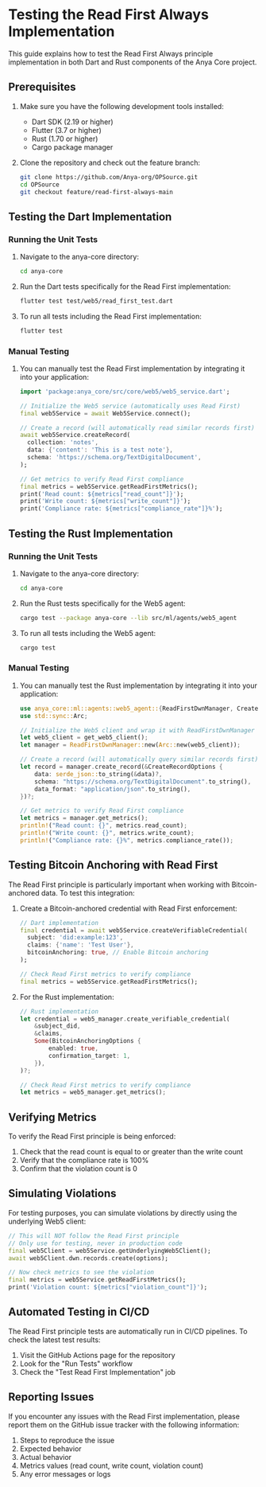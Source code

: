 <!-- markdownlint-disable MD013 line-length -->

# Testing the Read First Always Implementation

This guide explains how to test the Read First Always principle implementation in both Dart and Rust components of the Anya Core project.

## Prerequisites

1. Make sure you have the following development tools installed:
   - Dart SDK (2.19 or higher)
   - Flutter (3.7 or higher)
   - Rust (1.70 or higher)
   - Cargo package manager

2. Clone the repository and check out the feature branch:
   ```bash
   git clone https://github.com/Anya-org/OPSource.git
   cd OPSource
   git checkout feature/read-first-always-main
   ```

## Testing the Dart Implementation

### Running the Unit Tests

1. Navigate to the anya-core directory:
   ```bash
   cd anya-core
   ```

2. Run the Dart tests specifically for the Read First implementation:
   ```bash
   flutter test test/web5/read_first_test.dart
   ```

3. To run all tests including the Read First implementation:
   ```bash
   flutter test
   ```

### Manual Testing

1. You can manually test the Read First implementation by integrating it into your application:

   ```dart
   import 'package:anya_core/src/core/web5/web5_service.dart';
   
   // Initialize the Web5 service (automatically uses Read First)
   final web5Service = await Web5Service.connect();
   
   // Create a record (will automatically read similar records first)
   await web5Service.createRecord(
     collection: 'notes',
     data: {'content': 'This is a test note'},
     schema: 'https://schema.org/TextDigitalDocument',
   );
   
   // Get metrics to verify Read First compliance
   final metrics = web5Service.getReadFirstMetrics();
   print('Read count: ${metrics["read_count"]}');
   print('Write count: ${metrics["write_count"]}');
   print('Compliance rate: ${metrics["compliance_rate"]}%');
   ```

## Testing the Rust Implementation

### Running the Unit Tests

1. Navigate to the anya-core directory:
   ```bash
   cd anya-core
   ```

2. Run the Rust tests specifically for the Web5 agent:
   ```bash
   cargo test --package anya-core --lib src/ml/agents/web5_agent
   ```

3. To run all tests including the Web5 agent:
   ```bash
   cargo test
   ```

### Manual Testing

1. You can manually test the Rust implementation by integrating it into your application:

   ```rust
   use anya_core::ml::agents::web5_agent::{ReadFirstDwnManager, CreateRecordOptions};
   use std::sync::Arc;
   
   // Initialize the Web5 client and wrap it with ReadFirstDwnManager
   let web5_client = get_web5_client();
   let manager = ReadFirstDwnManager::new(Arc::new(web5_client));
   
   // Create a record (will automatically query similar records first)
   let record = manager.create_record(&CreateRecordOptions {
       data: serde_json::to_string(&data)?,
       schema: "https://schema.org/TextDigitalDocument".to_string(),
       data_format: "application/json".to_string(),
   })?;
   
   // Get metrics to verify Read First compliance
   let metrics = manager.get_metrics();
   println!("Read count: {}", metrics.read_count);
   println!("Write count: {}", metrics.write_count);
   println!("Compliance rate: {}%", metrics.compliance_rate());
   ```

## Testing Bitcoin Anchoring with Read First

The Read First principle is particularly important when working with Bitcoin-anchored data. To test this integration:

1. Create a Bitcoin-anchored credential with Read First enforcement:

   ```dart
   // Dart implementation
   final credential = await web5Service.createVerifiableCredential(
     subject: 'did:example:123',
     claims: {'name': 'Test User'},
     bitcoinAnchoring: true, // Enable Bitcoin anchoring
   );
   
   // Check Read First metrics to verify compliance
   final metrics = web5Service.getReadFirstMetrics();
   ```

2. For the Rust implementation:

   ```rust
   // Rust implementation
   let credential = web5_manager.create_verifiable_credential(
       &subject_did,
       &claims,
       Some(BitcoinAnchoringOptions {
           enabled: true,
           confirmation_target: 1,
       }),
   )?;
   
   // Check Read First metrics to verify compliance
   let metrics = web5_manager.get_metrics();
   ```

## Verifying Metrics

To verify the Read First principle is being enforced:

1. Check that the read count is equal to or greater than the write count
2. Verify that the compliance rate is 100%
3. Confirm that the violation count is 0

## Simulating Violations

For testing purposes, you can simulate violations by directly using the underlying Web5 client:

```dart
// This will NOT follow the Read First principle
// Only use for testing, never in production code
final web5Client = web5Service.getUnderlyingWeb5Client();
await web5Client.dwn.records.create(options);

// Now check metrics to see the violation
final metrics = web5Service.getReadFirstMetrics();
print('Violation count: ${metrics["violation_count"]}');
```

## Automated Testing in CI/CD

The Read First principle tests are automatically run in CI/CD pipelines. To check the latest test results:

1. Visit the GitHub Actions page for the repository
2. Look for the "Run Tests" workflow
3. Check the "Test Read First Implementation" job

## Reporting Issues

If you encounter any issues with the Read First implementation, please report them on the GitHub issue tracker with the following information:

1. Steps to reproduce the issue
2. Expected behavior
3. Actual behavior
4. Metrics values (read count, write count, violation count)
5. Any error messages or logs
